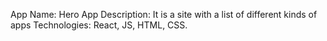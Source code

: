 App Name: Hero App
Description: It is a site with a list of different kinds of apps
Technologies: React, JS, HTML, CSS.